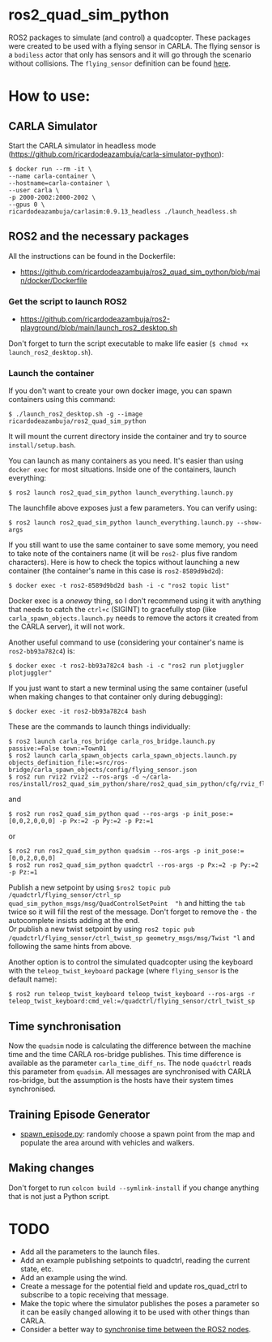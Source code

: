 # ros2_quad_sim_python
ROS2 packages to simulate (and control) a quadcopter. These packages were created to be used with a flying sensor in CARLA. The flying sensor is a `bodiless` actor that only has sensors and it will go through the scenario without collisions. The `flying_sensor` definition can be found [here](https://github.com/ricardodeazambuja/carla-ros/blob/master/carla_spawn_objects/config/flying_sensor.json).


# How to use:

## CARLA Simulator
Start the CARLA simulator in headless mode (https://github.com/ricardodeazambuja/carla-simulator-python):
```
$ docker run --rm -it \
--name carla-container \
--hostname=carla-container \
--user carla \
-p 2000-2002:2000-2002 \
--gpus 0 \
ricardodeazambuja/carlasim:0.9.13_headless ./launch_headless.sh
```

## ROS2 and the necessary packages
All the instructions can be found in the Dockerfile: 
* https://github.com/ricardodeazambuja/ros2_quad_sim_python/blob/main/docker/Dockerfile


### Get the script to launch ROS2
* https://github.com/ricardodeazambuja/ros2-playground/blob/main/launch_ros2_desktop.sh

Don't forget to turn the script executable to make life easier (`$ chmod +x launch_ros2_desktop.sh`).

### Launch the container
If you don't want to create your own docker image, you can spawn containers using this command:
```
$ ./launch_ros2_desktop.sh -g --image ricardodeazambuja/ros2_quad_sim_python
```
It will mount the current directory inside the container and try to source `install/setup.bash`. 

You can launch as many containers as you need. It's easier than using `docker exec` for most situations. Inside one of the containers, launch everything:

```
$ ros2 launch ros2_quad_sim_python launch_everything.launch.py
```

The launchfile above exposes just a few parameters. You can verify using:
```
$ ros2 launch ros2_quad_sim_python launch_everything.launch.py --show-args
```

If you still want to use the same container to save some memory, you need to take note of the containers name (it will be `ros2-` plus five random characters). Here is how to check the topics without launching a new container (the container's name in this case is `ros2-8589d9bd2d`):
```
$ docker exec -t ros2-8589d9bd2d bash -i -c "ros2 topic list"
```
Docker exec is a *oneway* thing, so I don't recommend using it with anything that needs to catch the `ctrl+c` (SIGINT) to gracefully stop (like `carla_spawn_objects.launch.py` needs to remove the actors it created from the CARLA server), it will not work.

Another useful command to use (considering your container's name is `ros2-bb93a782c4`) is:
```
$ docker exec -t ros2-bb93a782c4 bash -i -c "ros2 run plotjuggler plotjuggler"
```

If you just want to start a new terminal using the same container (useful when making changes to that container only during debugging):
```
$ docker exec -it ros2-bb93a782c4 bash
```

These are the commands to launch things individually:
```
$ ros2 launch carla_ros_bridge carla_ros_bridge.launch.py passive:=False town:=Town01
$ ros2 launch carla_spawn_objects carla_spawn_objects.launch.py objects_definition_file:=src/ros-bridge/carla_spawn_objects/config/flying_sensor.json
$ ros2 run rviz2 rviz2 --ros-args -d ~/carla-ros/install/ros2_quad_sim_python/share/ros2_quad_sim_python/cfg/rviz_flying_sensor.rviz
```
and
```
$ ros2 run ros2_quad_sim_python quad --ros-args -p init_pose:=[0,0,2,0,0,0] -p Px:=2 -p Py:=2 -p Pz:=1
```

or
```
$ ros2 run ros2_quad_sim_python quadsim --ros-args -p init_pose:=[0,0,2,0,0,0]
$ ros2 run ros2_quad_sim_python quadctrl --ros-args -p Px:=2 -p Py:=2 -p Pz:=1
```


Publish a new setpoint by using `$ros2 topic pub /quadctrl/flying_sensor/ctrl_sp quad_sim_python_msgs/msg/QuadControlSetPoint  "h` and hitting the `tab` twice so it will fill the rest of the message. Don't forget to remove the `-` the autocomplete insists adding at the end.   
Or publish a new twist setpoint by using `ros2 topic pub /quadctrl/flying_sensor/ctrl_twist_sp geometry_msgs/msg/Twist "l` and following the same hints from above.

Another option is to control the simulated quadcopter using the keyboard with the `teleop_twist_keyboard` package (where `flying_sensor` is the default name):
```
$ ros2 run teleop_twist_keyboard teleop_twist_keyboard --ros-args -r teleop_twist_keyboard:cmd_vel:=/quadctrl/flying_sensor/ctrl_twist_sp
```

## Time synchronisation
Now the `quadsim` node is calculating the difference between the machine time and the time CARLA ros-bridge publishes. This time difference is available as the parameter `carla_time_diff_ns`. The node `quadctrl` reads this parameter from `quadsim`. All messages are synchronised with CARLA ros-bridge, but the assumption is the hosts have their system times synchronised.

## Training Episode Generator
* [spawn_episode.py](https://github.com/ricardodeazambuja/ros2_quad_sim_python/blob/main/examples/spawn_episode.py): randomly choose a spawn point from the map and populate the area around with vehicles and walkers.


## Making changes
Don't forget to run `colcon build --symlink-install` if you change anything that is not just a Python script.

# TODO
* Add all the parameters to the launch files.
* Add an example publishing setpoints to quadctrl, reading the current state, etc.
* Add an example using the wind.
* Create a message for the potential field and update ros_quad_ctrl to subscribe to a topic receiving that message.
* Make the topic where the simulator publishes the poses a parameter so it can be easily changed allowing it to be used with other things than CARLA.
* Consider a better way to [synchronise time between the ROS2 nodes](https://design.ros2.org/articles/clock_and_time.html).
